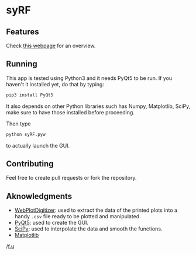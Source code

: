 # syRF

## Features
Check [this webpage](https://urbanij.github.io/syRF/) for an overview.

## Running

This app is tested using Python3 and it needs PyQt5 to be run. If you haven't it installed yet, do that by typing:
```sh
pip3 install PyQt5
```
It also depends on other Python libraries such has Numpy, Matplotlib, SciPy, make sure to have those installed before proceeding.

Then type 
```sh
python syRF.pyw
```
to actually launch the GUI.

## Contributing
Feel free to create pull requests or fork the repository.

## Aknowledgments

- [WebPlotDigitizer](https://automeris.io/WebPlotDigitizer/): used to extract the data of the printed plots into a handy `.csv` file ready to be plotted and manipulated.
- [PyQt5](https://pypi.python.org/pypi/PyQt5): used to create the GUI.
- [SciPy](https://www.scipy.org/): used to interpolate the data and smooth the functions.
- [Matplotlib](https://matplotlib.org/)



/[f.u](https://github.com/urbanij)
